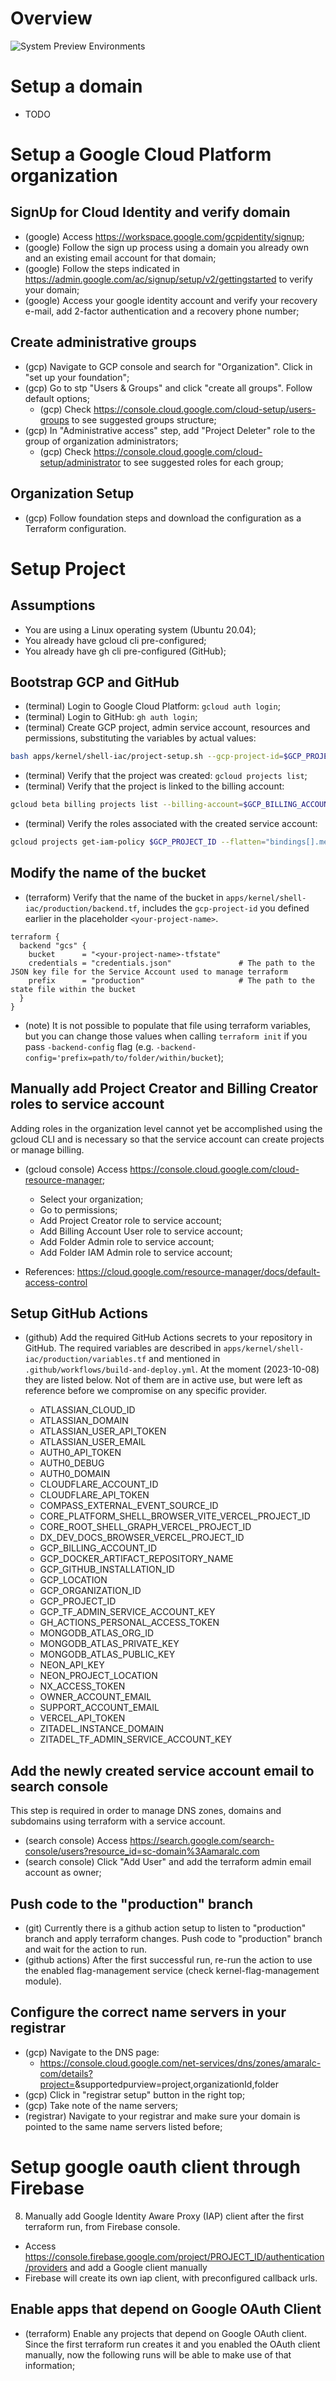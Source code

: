 # Overview

<img src="./schema.excalidraw.svg" alt="System Preview Environments">

# Setup a domain

- TODO

# Setup a Google Cloud Platform organization

## SignUp for Cloud Identity and verify domain

- (google) Access https://workspace.google.com/gcpidentity/signup;
- (google) Follow the sign up process using a domain you already own and an existing email account for that domain;
- (google) Follow the steps indicated in https://admin.google.com/ac/signup/setup/v2/gettingstarted to verify your domain;
- (google) Access your google identity account and verify your recovery e-mail, add 2-factor authentication and a recovery phone number;

## Create administrative groups

- (gcp) Navigate to GCP console and search for "Organization". Click in "set up your foundation";
- (gcp) Go to stp "Users & Groups" and click "create all groups". Follow default options;
  - (gcp) Check https://console.cloud.google.com/cloud-setup/users-groups to see suggested groups structure;
- (gcp) In "Administrative access" step, add "Project Deleter" role to the group of organization administrators;
  - (gcp) Check https://console.cloud.google.com/cloud-setup/administrator to see suggested roles for each group;

## Organization Setup

- (gcp) Follow foundation steps and download the configuration as a Terraform configuration.

# Setup Project

## Assumptions

- You are using a Linux operating system (Ubuntu 20.04);
- You already have gcloud cli pre-configured;
- You already have gh cli pre-configured (GitHub);

## Bootstrap GCP and GitHub

- (terminal) Login to Google Cloud Platform: `gcloud auth login`;
- (terminal) Login to GitHub: `gh auth login`;
- (terminal) Create GCP project, admin service account, resources and permissions, substituting the variables by actual values:

```bash
bash apps/kernel/shell-iac/project-setup.sh --gcp-project-id=$GCP_PROJECT_ID --gcp-billing-account-id=$GCP_BILLING_ACCOUNT_ID --domain=$DOMAIN --github-username=$GITHUB_USERNAME --github-repository=$GITHUB_REPOSITORY
```

- (terminal) Verify that the project was created: `gcloud projects list`;
- (terminal) Verify that the project is linked to the billing account:

```bash
gcloud beta billing projects list --billing-account=$GCP_BILLING_ACCOUNT_ID
```

- (terminal) Verify the roles associated with the created service account:

```bash
gcloud projects get-iam-policy $GCP_PROJECT_ID --flatten="bindings[].members" --format='table(bindings.role)' --filter="bindings.members:$GCP_SERVICE_ACCOUNT_EMAIL"
```

## Modify the name of the bucket

- (terraform) Verify that the name of the bucket in `apps/kernel/shell-iac/production/backend.tf`, includes the `gcp-project-id` you defined earlier in the placeholder `<your-project-name>`.

```hcl
terraform {
  backend "gcs" {
    bucket      = "<your-project-name>-tfstate"
    credentials = "credentials.json"               # The path to the JSON key file for the Service Account used to manage terraform
    prefix      = "production"                     # The path to the state file within the bucket
  }
}
```

- (note) It is not possible to populate that file using terraform variables, but you can change those values when calling `terraform init` if you pass `-backend-config` flag (e.g. `-backend-config='prefix=path/to/folder/within/bucket`);

## Manually add Project Creator and Billing Creator roles to service account

Adding roles in the organization level cannot yet be accomplished using the gcloud CLI and is necessary so that the service account can create projects or manage billing.

- (gcloud console) Access https://console.cloud.google.com/cloud-resource-manager;

  - Select your organization;
  - Go to permissions;
  - Add Project Creator role to service account;
  - Add Billing Account User role to service account;
  - Add Folder Admin role to service account;
  - Add Folder IAM Admin role to service account;

- References: https://cloud.google.com/resource-manager/docs/default-access-control

<!-- ## Step 04 - The following manual steps are optional depending on your need

3. Add Apigee Oganization Admin role to service account

- Necessary if you intend to create an apigee organization using terraform
- References: https://cloud.google.com/apigee/docs/hybrid/v1.10/precog-provision.html

6. Increase cloud build quota limits for europe-west3 (if using 2nd generation repositories and cloud build)

- Access https://console.cloud.google.com/apis/api/cloudbuild.googleapis.com/quotas?project=core-platform-shell-iac
- Select the europe-west3 region
- Click on "Edit Quotas"
- Define new quota limit (5)

7. Manually Connect GitHub repository with Google (if using 1st generation repositories and cloud build)

- Access https://console.cloud.google.com/cloud-build/triggers;region=global/connect?project=$GCP_PROJECT_ID
- Click on "Connect Repository" and follow instructions -->

<!-- ## Get Zitadel credentials

- (browser) Access your Zitadel instance and create a service user as documented in https://zitadel.com/docs/guides/integrate/private-key-jwt
- (browser) Create a personal access token to your service account as described in https://zitadel.com/docs/guides/integrate/pat
- (browser) Add service user as org owner and get json credentials as described in https://zitadel.com/docs/guides/integrate/access-zitadel-apis -->

## Setup GitHub Actions

- (github) Add the required GitHub Actions secrets to your repository in GitHub. The required variables are described in `apps/kernel/shell-iac/production/variables.tf` and mentioned in `.github/workflows/build-and-deploy.yml`. At the moment (2023-10-08) they are listed below. Not of them are in active use, but were left as reference before we compromise on any specific provider.

  - ATLASSIAN_CLOUD_ID
  - ATLASSIAN_DOMAIN
  - ATLASSIAN_USER_API_TOKEN
  - ATLASSIAN_USER_EMAIL
  - AUTH0_API_TOKEN
  - AUTH0_DEBUG
  - AUTH0_DOMAIN
  - CLOUDFLARE_ACCOUNT_ID
  - CLOUDFLARE_API_TOKEN
  - COMPASS_EXTERNAL_EVENT_SOURCE_ID
  - CORE_PLATFORM_SHELL_BROWSER_VITE_VERCEL_PROJECT_ID
  - CORE_ROOT_SHELL_GRAPH_VERCEL_PROJECT_ID
  - DX_DEV_DOCS_BROWSER_VERCEL_PROJECT_ID
  - GCP_BILLING_ACCOUNT_ID <!-- This value was populated from the setup script-->
  - GCP_DOCKER_ARTIFACT_REPOSITORY_NAME <!-- This value was populated from the setup script-->
  - GCP_GITHUB_INSTALLATION_ID
  - GCP_LOCATION <!-- This value was populated from the setup script-->
  - GCP_ORGANIZATION_ID
  - GCP_PROJECT_ID <!-- This value was populated from the setup script-->
  - GCP_TF_ADMIN_SERVICE_ACCOUNT_KEY <!-- This value was populated from the setup script-->
  - GH_ACTIONS_PERSONAL_ACCESS_TOKEN
  - MONGODB_ATLAS_ORG_ID
  - MONGODB_ATLAS_PRIVATE_KEY
  - MONGODB_ATLAS_PUBLIC_KEY
  - NEON_API_KEY
  - NEON_PROJECT_LOCATION
  - NX_ACCESS_TOKEN
  - OWNER_ACCOUNT_EMAIL
  - SUPPORT_ACCOUNT_EMAIL
  - VERCEL_API_TOKEN
  - ZITADEL_INSTANCE_DOMAIN
  - ZITADEL_TF_ADMIN_SERVICE_ACCOUNT_KEY

## Add the newly created service account email to search console

This step is required in order to manage DNS zones, domains and subdomains using terraform with a service account.

- (search console) Access https://search.google.com/search-console/users?resource_id=sc-domain%3Aamaralc.com
- (search console) Click "Add User" and add the terraform admin email account as owner;

## Push code to the "production" branch

- (git) Currently there is a github action setup to listen to "production" branch and apply terraform changes. Push code to "production" branch and wait for the action to run.
- (github actions) After the first successful run, re-run the action to use the enabled flag-management service (check kernel-flag-management module).

## Configure the correct name servers in your registrar

- (gcp) Navigate to the DNS page:
  - https://console.cloud.google.com/net-services/dns/zones/amaralc-com/details?project=<gcp-project-id>&supportedpurview=project,organizationId,folder
- (gcp) Click in "registrar setup" button in the right top;
- (gcp) Take note of the name servers;
- (registrar) Navigate to your registrar and make sure your domain is pointed to the same name servers listed before;

# Setup google oauth client through Firebase

8. Manually add Google Identity Aware Proxy (IAP) client after the first terraform run, from Firebase console.

- Access https://console.firebase.google.com/project/PROJECT_ID/authentication/providers and add a Google client manually
- Firebase will create its own iap client, with preconfigured callback urls.

## Enable apps that depend on Google OAuth Client

- (terraform) Enable any projects that depend on Google OAuth client. Since the first terraform run creates it and you enabled the OAuth client manually, now the following runs will be able to make use of that information;
